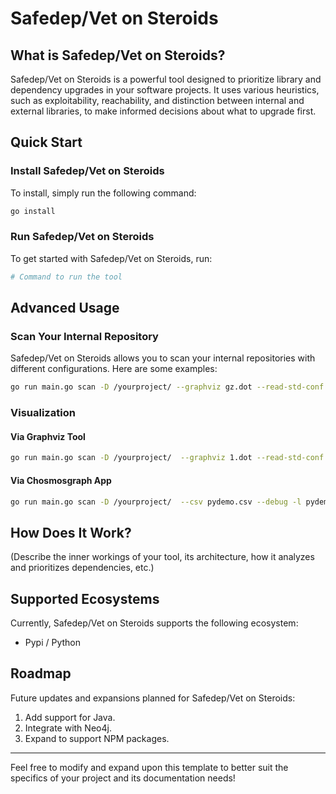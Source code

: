 
# Safedep/Vet on Steroids

## What is Safedep/Vet on Steroids?
Safedep/Vet on Steroids is a powerful tool designed to prioritize library and dependency upgrades in your software projects. It uses various heuristics, such as exploitability, reachability, and distinction between internal and external libraries, to make informed decisions about what to upgrade first.

## Quick Start

### Install Safedep/Vet on Steroids

To install, simply run the following command:

```bash
go install
```

### Run Safedep/Vet on Steroids

To get started with Safedep/Vet on Steroids, run:

```bash
# Command to run the tool
```

## Advanced Usage

### Scan Your Internal Repository

Safedep/Vet on Steroids allows you to scan your internal repositories with different configurations. Here are some examples:

```bash
go run main.go scan -D /yourproject/ --graphviz gz.dot --read-std-conf --debug -l-
```

### Visualization

#### Via Graphviz Tool

```bash
go run main.go scan -D /yourproject/  --graphviz 1.dot --read-std-conf --debug -l-
```

#### Via Chosmosgraph App

```bash
go run main.go scan -D /yourproject/  --csv pydemo.csv --debug -l pydemo.log
```

## How Does It Work?

(Describe the inner workings of your tool, its architecture, how it analyzes and prioritizes dependencies, etc.)

## Supported Ecosystems

Currently, Safedep/Vet on Steroids supports the following ecosystem:
* Pypi / Python

## Roadmap

Future updates and expansions planned for Safedep/Vet on Steroids:

1. Add support for Java.
2. Integrate with Neo4j.
3. Expand to support NPM packages.

---

Feel free to modify and expand upon this template to better suit the specifics of your project and its documentation needs!